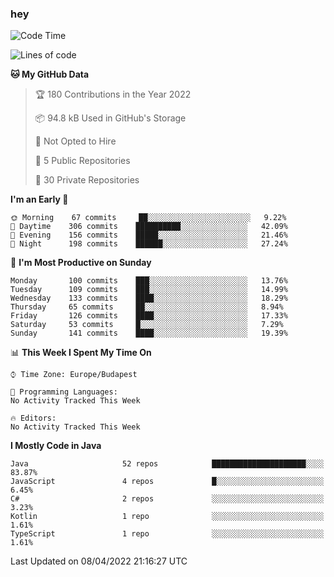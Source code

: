 ### hey

<!--START_SECTION:waka-->
![Code Time](http://img.shields.io/badge/Code%20Time-653%20hrs%207%20mins-blue)

![Lines of code](https://img.shields.io/badge/From%20Hello%20World%20I%27ve%20Written-488%20Thousand%20lines%20of%20code-blue)

**🐱 My GitHub Data** 

> 🏆 180 Contributions in the Year 2022
 > 
> 📦 94.8 kB Used in GitHub's Storage 
 > 
> 🚫 Not Opted to Hire
 > 
> 📜 5 Public Repositories 
 > 
> 🔑 30 Private Repositories  
 > 
**I'm an Early 🐤** 

```text
🌞 Morning    67 commits     ██░░░░░░░░░░░░░░░░░░░░░░░   9.22% 
🌆 Daytime    306 commits    ██████████░░░░░░░░░░░░░░░   42.09% 
🌃 Evening    156 commits    █████░░░░░░░░░░░░░░░░░░░░   21.46% 
🌙 Night      198 commits    ██████░░░░░░░░░░░░░░░░░░░   27.24%

```
📅 **I'm Most Productive on Sunday** 

```text
Monday       100 commits    ███░░░░░░░░░░░░░░░░░░░░░░   13.76% 
Tuesday      109 commits    ███░░░░░░░░░░░░░░░░░░░░░░   14.99% 
Wednesday    133 commits    ████░░░░░░░░░░░░░░░░░░░░░   18.29% 
Thursday     65 commits     ██░░░░░░░░░░░░░░░░░░░░░░░   8.94% 
Friday       126 commits    ████░░░░░░░░░░░░░░░░░░░░░   17.33% 
Saturday     53 commits     █░░░░░░░░░░░░░░░░░░░░░░░░   7.29% 
Sunday       141 commits    ████░░░░░░░░░░░░░░░░░░░░░   19.39%

```


📊 **This Week I Spent My Time On** 

```text
⌚︎ Time Zone: Europe/Budapest

💬 Programming Languages: 
No Activity Tracked This Week

🔥 Editors: 
No Activity Tracked This Week

```

**I Mostly Code in Java** 

```text
Java                     52 repos            █████████████████████░░░░   83.87% 
JavaScript               4 repos             █░░░░░░░░░░░░░░░░░░░░░░░░   6.45% 
C#                       2 repos             ░░░░░░░░░░░░░░░░░░░░░░░░░   3.23% 
Kotlin                   1 repo              ░░░░░░░░░░░░░░░░░░░░░░░░░   1.61% 
TypeScript               1 repo              ░░░░░░░░░░░░░░░░░░░░░░░░░   1.61%

```



 Last Updated on 08/04/2022 21:16:27 UTC
<!--END_SECTION:waka-->
